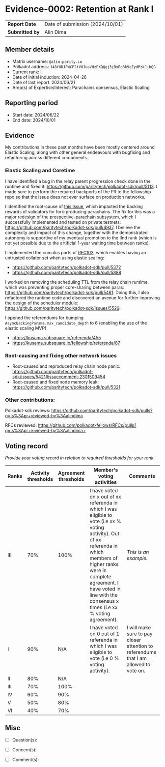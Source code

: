 # Evidence-0002: Retention at Rank I

|                 |                                                                                             |
| --------------- | ------------------------------------------------------------------------------------------- |
| **Report Date** | Date of submission (2024/10/01)                                                             |
| **Submitted by**| Alin Dima                                                                                   |


## Member details

- Matrix username: `@alin:parity.io`
- Polkadot address: `148f8D1P4CP2tV8JuaVHzEXQQgj3jBxEg3k9qZydPzkJjbQG`
- Current rank: I
- Date of initial induction: 2024-04-26
- Date of last report: 2024/06/21
- Area(s) of Expertise/Interest: Parachains consensus, Elastic Scaling


## Reporting period

- Start date: 2024/06/22
- End date: 2024/10/01


## Evidence

My contributions in these past months have been mostly centered around Elastic Scaling, along with other general endeavours
with bugfixing and refactoring across different components.

### Elastic Scaling and Coretime

I have identified a bug in the relay parent progression check done in the runtime and fixed it: https://github.com/paritytech/polkadot-sdk/pull/5113.
I made sure to perform the required backports of the PR to the fellowship repo so that the issue does not ever surface on production networks.

I identified the root-cause of [this issue](https://github.com/paritytech/polkadot-sdk/issues/4800#issuecomment-2182882971), which impacted
the backing rewards of validators for fork-producing parachains. The fix for this was a major redesign of the prospective-parachain subsystem,
which I successfully implemented and tested on private testnets: https://github.com/paritytech/polkadot-sdk/pull/4937. I believe the complexity
and impact of this change, together with the demonstrated autonomy is supportive of my eventual promotion to the IInd rank
(which is not yet possible due to the artificial 1-year waiting time between ranks).

I implemented the cumulus parts of [RFC103](https://github.com/polkadot-fellows/RFCs/pull/103), which enables having an untrusted collator
set when using elastic scaling:
- https://github.com/paritytech/polkadot-sdk/pull/5372
- https://github.com/paritytech/polkadot-sdk/pull/5888

I worked on removing the scheduling TTL from the relay chain runtime, which was preventing proper core-sharing between paras: https://github.com/paritytech/polkadot-sdk/pull/5461.
Doing this, I also refactored the runtime code and discovered an avenue for further improving the design of the scheduler module: https://github.com/paritytech/polkadot-sdk/issues/5529.

I opened the referendums for bumping `AsyncBackingParams.max_candidate_depth` to 6 (enabling the use of the elastic scaling MVP):
- https://kusama.subsquare.io/referenda/455
- https://kusama.subsquare.io/fellowship/referenda/87


### Root-causing and fixing other network issues

- Root-caused and reproduced relay chain node panic: https://github.com/paritytech/polkadot-sdk/issues/5421#issuecomment-2301509454
- Root-caused and fixed node memory leak: https://github.com/paritytech/polkadot-sdk/pull/5321

### Other contributions:
Polkadot-sdk reviews: https://github.com/paritytech/polkadot-sdk/pulls?q=is%3Apr+reviewed-by%3Aalindima

RFCs reviewed: https://github.com/polkadot-fellows/RFCs/pulls?q=is%3Apr+reviewed-by%3Aalindima+

## Voting record
*Provide your voting record in relation to required thresholds for your rank.* 

|  Ranks | Activity thresholds | Agreement thresholds | Member's voting activities | Comments |
|---|---|---|---|---|
|III|70%   |100%  |I have voted on x out of xx referenda in which I was eligible to vote (i.e xx % voting activity). Out of xx referenda in which members of higher ranks were in complete agreement, I have voted in line with the consensus x times (i.e xx % voting agreement).  |*This is an example.* |
|I  |90%   |N/A   |I have voted on 0 out of 1 referenda in which I was eligible to vote (i.e 0 % voting activity).   |I will make sure to pay closer attention to referendums that I am allowed to vote on.  |
|II |80%   |N/A   |   |  |
|III|70%   |100%  |   |  |
|IV |60%   |90%   |   |  |
|V  |50%   |80%   |   |  |
|VI |40%   |70%   |   |  |


## Misc

- [ ] Question(s): 

- [ ] Concern(s): 

- [ ] Comment(s): 

